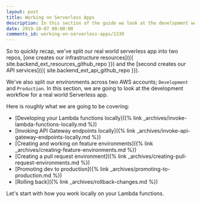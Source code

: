 ```yaml
---
layout: post
title: Working on Serverless Apps
description: In this section of the guide we look at the development workflow of a real world serverless app.
date: 2019-10-07 00:00:00
comments_id: working-on-serverless-apps/1339
---
```


So to quickly recap, we've split our real world serverless app into two repos, [one creates our infrastructure resources]({{ site.backend_ext_resources_github_repo }}) and the [second creates our API services]({{ site.backend_ext_api_github_repo }}).

We've also split our environments across two AWS accounts; `Development` and `Production`. In this section, we are going to look at the development workflow for a real world Serverless app.

Here is roughly what we are going to be covering:

- [Developing your Lambda functions locally]({% link _archives/invoke-lambda-functions-locally.md %})
- [Invoking API Gateway endpoints locally]({% link _archives/invoke-api-gateway-endpoints-locally.md %})
- [Creating and working on feature environments]({% link _archives/creating-feature-environments.md %})
- [Creating a pull request environment]({% link _archives/creating-pull-request-environments.md %})
- [Promoting dev to production]({% link _archives/promoting-to-production.md %})
- [Rolling back]({% link _archives/rollback-changes.md %})

Let's start with how you work locally on your Lambda functions.
